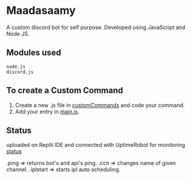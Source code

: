 # Maadasaamy

A custom discord bot for self purpose. Developed using JavaScript and Node JS.

## Modules used
	node.js
	discord.js
	

## To create a Custom Command

1) Create a new .js file in [customCommands](https://github.com/prvn-codes/Maadasaamy/tree/master/customCommands) and code your command.
2) Add your entry in [main.js](https://github.com/prvn-codes/Maadasaamy/blob/master/main.js).

## Status
uploaded on Replit IDE and connected with UptimeRobot for monitoring [status](https://stats.uptimerobot.com/pLx9Ds90kV)

.ping  => returns bot's and api's ping.
.ccn <channel id> <new name>  => changes name of given channel.
.iplstart  => starts ipl auto scheduling.

	
